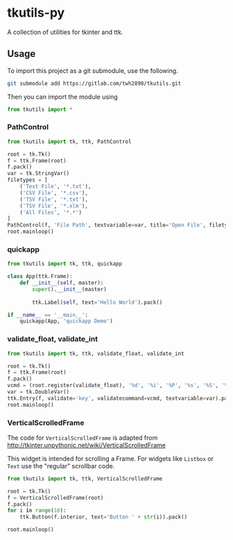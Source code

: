 # tkutils-py

A collection of utilities for tkinter and ttk.


## Usage

To import this project as a git submodule, use the following.

```sh
git submodule add https://gitlab.com/twh2898/tkutils.git
```

Then you can import the module using

```py
from tkutils import *
```


### PathControl

```py
from tkutils import tk, ttk, PathControl

root = tk.Tk()
f = ttk.Frame(root)
f.pack()
var = tk.StringVar()
filetypes = [
    ('Text File', '*.txt'),
    ('CSV File', '*.csv'),
    ('TSV File', '*.txt'),
    ('TSV File', '*.xlm'),
    ('All Files', '*.*')
]
PathControl(f, 'File Path', textvariable=var, title='Open File', filetypes=filetypes).pack()
root.mainloop()
```

### quickapp

```py
from tkutils import tk, ttk, quickapp

class App(ttk.Frame):
    def __init__(self, master):
        super().__init__(master)
        
        ttk.Label(self, text='Hello World').pack()

if __name__ == '__main__':
    quickapp(App, 'quickapp Demo')
```

### validate_float, validate_int

```py
from tkutils import tk, ttk, validate_float, validate_int

root = tk.Tk()
f = ttk.Frame(root)
f.pack()
vcmd = (root.register(validate_float), '%d', '%i', '%P', '%s', '%S', '%v', '%V', '%W')
var = tk.DoubleVar()
ttk.Entry(f, validate='key', validatecommand=vcmd, textvariable=var).pack()
root.mainloop()
```

### VerticalScrolledFrame

The code for `VerticalScrolledFrame` is adapted from
http://tkinter.unpythonic.net/wiki/VerticalScrolledFrame

This widget is intended for scrolling a Frame. For widgets like `Listbox` or `Text` use the
"regular" scrollbar code.

```py
from tkutils import tk, ttk, VerticalScrolledFrame

root = tk.Tk()
f = VerticalScrolledFrame(root)
f.pack()
for i in range(10):
    ttk.Button(f.interior, text='Button ' + str(i)).pack()

root.mainloop()
```

